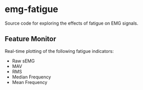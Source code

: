 # emg-fatigue

Source code for exploring the effects of fatigue on EMG signals.

## Feature Monitor
Real-time plotting of the following fatigue indicators:
- Raw sEMG
- MAV
- RMS
- Median Frequency
- Mean Frequency 
